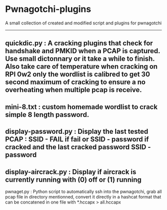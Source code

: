 # Pwnagotchi-plugins
A small collection of created and modified script and plugins for pwnagotchi 

---
quickdic.py : A cracking plugins that check for handshake and PMKID when a PCAP is captured. Use small dictonnary or it take a while to finish. Also take care of temperature when cracking on RPI 0w2 only the wordlist is calibred to get 30 second maximum of cracking to ensure a no overheating when multiple pcap is receive.
---
mini-8.txt : custom homemade wordlist to crack simple 8 length password.
---
display-password.py : Display the last tested PCAP : SSID - FAIL if fail or SSID - password if cracked and the last cracked password SSID - password
---
display-aircrack.py : Display if aircrack is currently running with (0) off or (1) running
---
pwnaget.py : Python script to automatically ssh into the pwnagotchi, grab all pcap file in directory mentionned, convert it directly in a hashcat format that can be concatened in one file with *.hccapx > all.hccapx 
